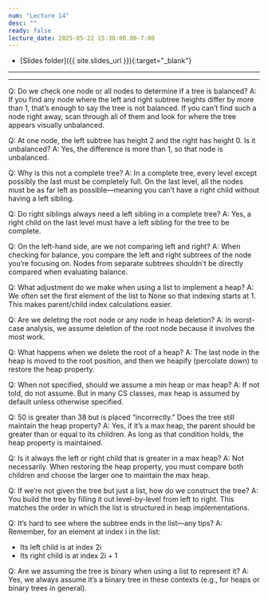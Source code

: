 ```yaml
---
num: "Lecture 14"
desc: ""
ready: false
lecture_date: 2025-05-22 15:30:00.00-7:00
---
```


* [Slides folder]({{ site.slides_url }}){:target="_blank"}

---

---

Q: Do we check one node or all nodes to determine if a tree is balanced?
A: If you find any node where the left and right subtree heights differ by more than 1, that’s enough to say the tree is not balanced. If you can’t find such a node right away, scan through all of them and look for where the tree appears visually unbalanced.

Q: At one node, the left subtree has height 2 and the right has height 0. Is it unbalanced?
A: Yes, the difference is more than 1, so that node is unbalanced.

Q: Why is this not a complete tree?
A: In a complete tree, every level except possibly the last must be completely full. On the last level, all the nodes must be as far left as possible—meaning you can’t have a right child without having a left sibling.

Q: Do right siblings always need a left sibling in a complete tree?
A: Yes, a right child on the last level must have a left sibling for the tree to be complete.

Q: On the left-hand side, are we not comparing left and right?
A: When checking for balance, you compare the left and right subtrees of the node you’re focusing on. Nodes from separate subtrees shouldn't be directly compared when evaluating balance.

Q: What adjustment do we make when using a list to implement a heap?
A: We often set the first element of the list to None so that indexing starts at 1. This makes parent/child index calculations easier.

Q: Are we deleting the root node or any node in heap deletion?
A: In worst-case analysis, we assume deletion of the root node because it involves the most work.

Q: What happens when we delete the root of a heap?
A: The last node in the heap is moved to the root position, and then we heapify (percolate down) to restore the heap property.

Q: When not specified, should we assume a min heap or max heap?
A: If not told, do not assume. But in many CS classes, max heap is assumed by default unless otherwise specified.

Q: 50 is greater than 38 but is placed “incorrectly.” Does the tree still maintain the heap property?
A: Yes, if it’s a max heap, the parent should be greater than or equal to its children. As long as that condition holds, the heap property is maintained.

Q: Is it always the left or right child that is greater in a max heap?
A: Not necessarily. When restoring the heap property, you must compare both children and choose the larger one to maintain the max heap.

Q: If we’re not given the tree but just a list, how do we construct the tree?
A: You build the tree by filling it out level-by-level from left to right. This matches the order in which the list is structured in heap implementations.

Q: It’s hard to see where the subtree ends in the list—any tips?
A: Remember, for an element at index i in the list:
   - Its left child is at index 2i
   - Its right child is at index 2i + 1

Q: Are we assuming the tree is binary when using a list to represent it?
A: Yes, we always assume it’s a binary tree in these contexts (e.g., for heaps or binary trees in general).

